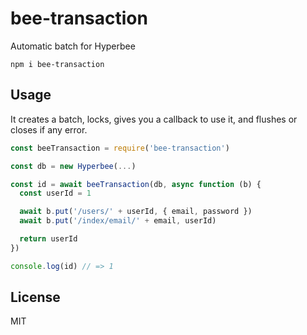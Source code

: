 # bee-transaction

Automatic batch for Hyperbee

```
npm i bee-transaction
```

## Usage

It creates a batch, locks, gives you a callback to use it, and flushes or closes if any error.

```js
const beeTransaction = require('bee-transaction')

const db = new Hyperbee(...)

const id = await beeTransaction(db, async function (b) {
  const userId = 1

  await b.put('/users/' + userId, { email, password })
  await b.put('/index/email/' + email, userId)

  return userId
})

console.log(id) // => 1
```

## License

MIT

